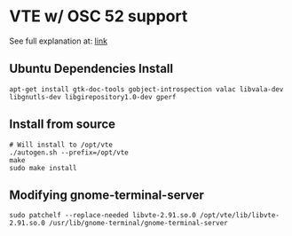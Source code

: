 # VTE w/ OSC 52 support

See full explanation at: [link](https://andrewmzhang.com/blog/2020/osc-52-patch-for-vte-0425/)

## Ubuntu Dependencies Install

```
apt-get install gtk-doc-tools gobject-introspection valac libvala-dev libgnutls-dev libgirepository1.0-dev gperf
```

## Install from source

```
# Will install to /opt/vte
./autogen.sh --prefix=/opt/vte
make
sudo make install
```


## Modifying gnome-terminal-server


```
sudo patchelf --replace-needed libvte-2.91.so.0 /opt/vte/lib/libvte-2.91.so.0 /usr/lib/gnome-terminal/gnome-terminal-server

```



